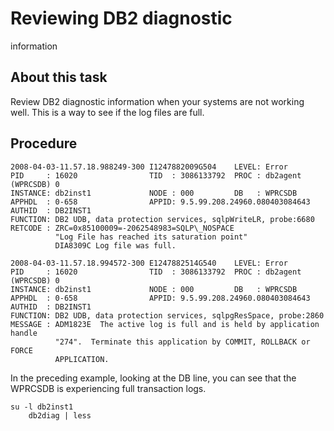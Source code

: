# Reviewing DB2 diagnostic
information

## About this task

Review DB2 diagnostic
information when your systems are not working well. This is a way
to see if the log files are full.

## Procedure

```
2008-04-03-11.57.18.988249-300 I1247882009G504    LEVEL: Error
PID     : 16020                TID  : 3086133792  PROC : db2agent (WPRCSDB) 0
INSTANCE: db2inst1             NODE : 000         DB   : WPRCSDB
APPHDL  : 0-658                APPID: 9.5.99.208.24960.080403084643
AUTHID  : DB2INST1
FUNCTION: DB2 UDB, data protection services, sqlpWriteLR, probe:6680
RETCODE : ZRC=0x85100009=-2062548983=SQLP\_NOSPACE
          "Log File has reached its saturation point"
          DIA8309C Log file was full.

2008-04-03-11.57.18.994572-300 E1247882514G540    LEVEL: Error
PID     : 16020                TID  : 3086133792  PROC : db2agent (WPRCSDB) 0
INSTANCE: db2inst1             NODE : 000         DB   : WPRCSDB
APPHDL  : 0-658                APPID: 9.5.99.208.24960.080403084643
AUTHID  : DB2INST1
FUNCTION: DB2 UDB, data protection services, sqlpgResSpace, probe:2860
MESSAGE : ADM1823E  The active log is full and is held by application handle
          "274".  Terminate this application by COMMIT, ROLLBACK or FORCE
          APPLICATION.
```

In the preceding example,
looking at the DB line, you can see that the WPRCSDB is experiencing
full transaction logs.

```
su -l db2inst1
	db2diag | less
```